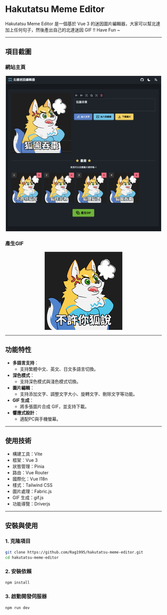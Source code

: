 # Hakutatsu Meme Editor

Hakutatsu Meme Editor 是一個基於 Vue 3 的迷因圖片編輯器，大家可以幫北達加上任何句子，然後產出自己的北達迷因 GIF !! Have Fun ~

---

## 項目截圖

### 網站主頁
<p align="center">
    <img src="./public/assets/img/demo.png" width="500">
</p>

### 產生GIF
<p align="center">
    <img src="./public/assets/img/demo.gif" width="250">
</p>

---

## 功能特性

- **多語言支持**：
  - 支持繁體中文、英文、日文多語言切換。
- **深色模式**：
  - 支持深色模式與淺色模式切換。
- **圖片編輯**：
  - 支持添加文字、調整文字大小、旋轉文字、刪除文字等功能。
- **GIF 生成**：
  - 將多張圖片合成 GIF，並支持下載。
- **響應式設計**：
  - 適配PC與手機螢幕。

---

## 使用技術
- 構建工具：Vite
- 框架：Vue 3
- 狀態管理：Pinia
- 路由：Vue Router
- 國際化：Vue I18n
- 樣式：Tailwind CSS
- 圖片處理：Fabric.js
- GIF 生成：gif.js
- 功能導覽：Driverjs

---

## 安裝與使用

### **1. 克隆項目**
```bash
git clone https://github.com/Rag1995/hakutatsu-meme-editor.git
cd hakutatsu-meme-editor
```

### **2. 安裝依賴**
```bash
npm install
```

### **3. 啟動開發伺服器**
```bash
npm run dev
```



